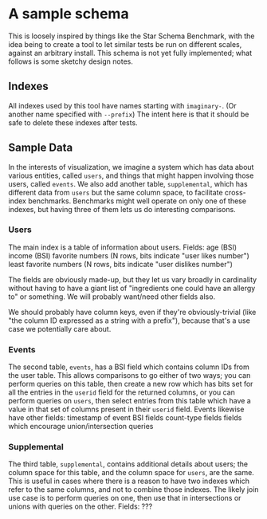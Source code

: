 # A sample schema

This is loosely inspired by things like the Star Schema Benchmark, with the
idea being to create a tool to let similar tests be run on different scales,
against an arbitrary install. This schema is not yet fully implemented;
what follows is some sketchy design notes.

## Indexes

All indexes used by this tool have names starting with `imaginary-`. (Or
another name specified with `--prefix`) The intent here is that it should be
safe to delete these indexes after tests.

## Sample Data

In the interests of visualization, we imagine a system which has data about
various entities, called `users`, and things that might happen involving
those users, called `events`. We also add another table, `supplemental`,
which has different data from `users` but the same column space, to facilitate
cross-index benchmarks. Benchmarks might well operate on only one of
these indexes, but having three of them lets us do interesting comparisons.

### Users

The main index is a table of information about users. Fields:
	age (BSI)
	income (BSI)
	favorite numbers (N rows, bits indicate "user likes number")
	least favorite numbers (N rows, bits indicate "user dislikes number")

The fields are obviously made-up, but they let us vary broadly in cardinality
without having to have a giant list of "ingredients one could have an allergy
to" or something. We will probably want/need other fields also.

We should probably have column keys, even if they're obviously-trivial (like
"the column ID expressed as a string with a prefix"), because that's a
use case we potentially care about.

### Events

The second table, `events`, has a BSI field which contains column IDs from the
user table. This allows comparisons to go either of two ways; you can perform
queries on this table, then create a new row which has bits set for all the
entries in the `userid` field for the returned columns, or you can perform
queries on `users`, then select entries from this table which have a value in
that set of columns present in their `userid` field. Events likewise have
other fields:
	timestamp of event
	BSI fields
	count-type fields
	fields which encourage union/intersection queries

### Supplemental

The third table, `supplemental`, contains additional details about users; the
column space for this table, and the column space for `users`, are the same.
This is useful in cases where there is a reason to have two indexes which
refer to the same columns, and not to combine those indexes. The likely join
use case is to perform queries on one, then use that in intersections or unions
with queries on the other. Fields:
	???

